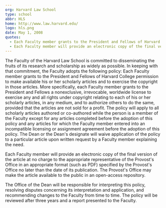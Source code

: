 ```yaml
---
org: Harvard Law School
type: school
abbr: HLS
home: http://www.law.harvard.edu/
logo: hls.png
date: May 1, 2008
quotes:
  - Each Faculty member grants to the President and Fellows of Harvard College permission to make available his or her scholarly articles and to exercise the copyright in those articles.
  - Each Faculty member will provide an electronic copy of the final version of the article... no later than the date of its publication.
---
```


The Faculty of the Harvard Law School is committed to disseminating the fruits of its research and scholarship as widely as possible. In keeping with that commitment, the Faculty adopts the following policy: Each Faculty member grants to the President and Fellows of Harvard College permission to make available his or her scholarly articles and to exercise the copyright in those articles. More specifically, each Faculty member grants to the President and Fellows a nonexclusive, irrevocable, worldwide license to exercise any and all rights under copyright relating to each of his or her scholarly articles, in any medium, and to authorize others to do the same, provided that the articles are not sold for a profit. The policy will apply to all scholarly articles authored or co-authored while the person is a member of the Faculty except for any articles completed before the adoption of this policy and any articles for which the Faculty member entered into an incompatible licensing or assignment agreement before the adoption of this policy. The Dean or the Dean's designate will waive application of the policy to a particular article upon written request by a Faculty member explaining the need.

Each Faculty member will provide an electronic copy of the final version of the article at no charge to the appropriate representative of the Provost's Office in an appropriate format (such as PDF) specified by the Provost's Office no later than the date of its publication. The Provost's Office may make the article available to the public in an open-access repository.

The Office of the Dean will be responsible for interpreting this policy, resolving disputes concerning its interpretation and application, and recommending changes to the Faculty from time to time. The policy will be reviewed after three years and a report presented to the Faculty.
